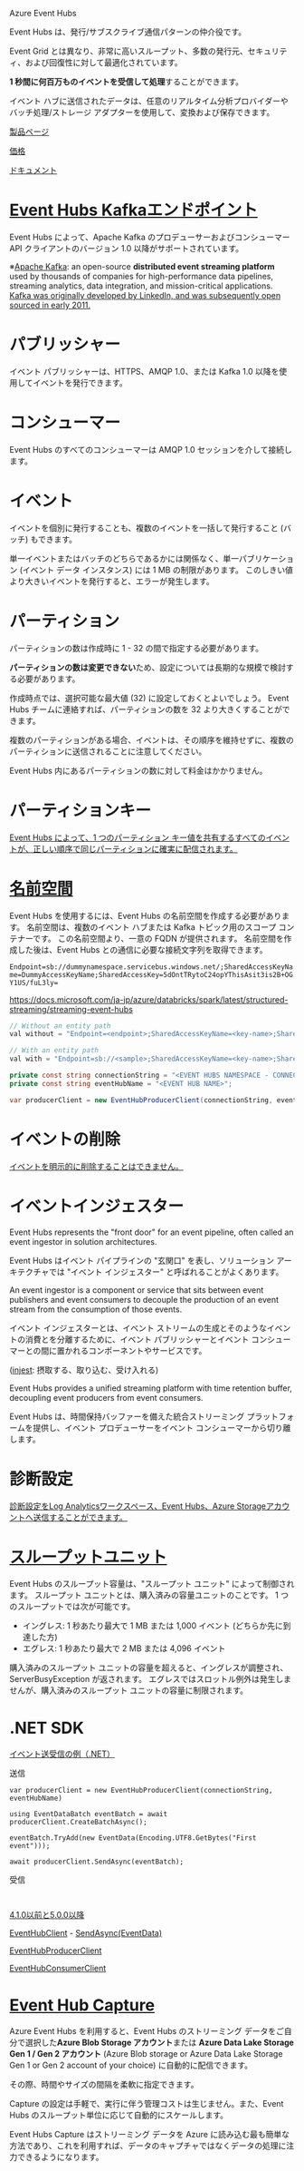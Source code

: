 Azure Event Hubs

Event Hubs は、発行/サブスクライブ通信パターンの仲介役です。 

Event Grid とは異なり、非常に高いスループット、多数の発行元、セキュリティ、および回復性に対して最適化されています。

**1 秒間に何百万ものイベントを受信して処理**することができます。

イベント ハブに送信されたデータは、任意のリアルタイム分析プロバイダーやバッチ処理/ストレージ アダプターを使用して、変換および保存できます。


[製品ページ](https://azure.microsoft.com/ja-jp/services/event-hubs/)

[価格](https://azure.microsoft.com/ja-jp/pricing/details/event-hubs/)

[ドキュメント](https://docs.microsoft.com/ja-jp/azure/event-hubs/event-hubs-about)



# [Event Hubs Kafkaエンドポイント](https://docs.microsoft.com/ja-jp/azure/event-hubs/event-hubs-for-kafka-ecosystem-overview)

Event Hubs によって、Apache Kafka のプロデューサーおよびコンシューマー API クライアントのバージョン 1.0 以降がサポートされています。

※[Apache Kafka](https://kafka.apache.org/): an open-source **distributed event streaming platform** used by thousands of companies for high-performance data pipelines, streaming analytics, data integration, and mission-critical applications. [Kafka was originally developed by LinkedIn, and was subsequently open sourced in early 2011.](https://en.wikipedia.org/wiki/Apache_Kafka) 

# パブリッシャー

イベント パブリッシャーは、HTTPS、AMQP 1.0、または Kafka 1.0 以降を使用してイベントを発行できます。 

# コンシューマー

Event Hubs のすべてのコンシューマーは AMQP 1.0 セッションを介して接続します。

# イベント

イベントを個別に発行することも、複数のイベントを一括して発行すること (バッチ) もできます。 


単一イベントまたはバッチのどちらであるかには関係なく、単一パブリケーション (イベント データ インスタンス) には 1 MB の制限があります。 このしきい値より大きいイベントを発行すると、エラーが発生します。


# パーティション

パーティションの数は作成時に 1 - 32 の間で指定する必要があります。

**パーティションの数は変更できない**ため、設定については長期的な規模で検討する必要があります。 

作成時点では、選択可能な最大値 (32) に設定しておくとよいでしょう。 Event Hubs チームに連絡すれば、パーティションの数を 32 より大きくすることができます。

複数のパーティションがある場合、イベントは、その順序を維持せずに、複数のパーティションに送信されることに注意してください。

Event Hubs 内にあるパーティションの数に対して料金はかかりません。

# パーティションキー

[Event Hubs によって、1 つのパーティション キー値を共有するすべてのイベントが、正しい順序で同じパーティションに確実に配信されます。](https://docs.microsoft.com/ja-jp/azure/event-hubs/event-hubs-features)

# [名前空間](https://docs.microsoft.com/ja-jp/azure/event-hubs/event-hubs-get-connection-string)

Event Hubs を使用するには、Event Hubs の名前空間を作成する必要があります。 名前空間は、複数のイベント ハブまたは Kafka トピック用のスコープ コンテナーです。 この名前空間より、一意の FQDN が提供されます。 名前空間を作成した後は、Event Hubs との通信に必要な接続文字列を取得できます。

`Endpoint=sb://dummynamespace.servicebus.windows.net/;SharedAccessKeyName=DummyAccessKeyName;SharedAccessKey=5dOntTRytoC24opYThisAsit3is2B+OGY1US/fuL3ly=`

https://docs.microsoft.com/ja-jp/azure/databricks/spark/latest/structured-streaming/streaming-event-hubs

```C#
// Without an entity path
val without = "Endpoint=<endpoint>;SharedAccessKeyName=<key-name>;SharedAccessKey=<key>"

// With an entity path
val with = "Endpoint=sb://<sample>;SharedAccessKeyName=<key-name>;SharedAccessKey=<key>;EntityPath=<eventhub-name>"
```

```C#
private const string connectionString = "<EVENT HUBS NAMESPACE - CONNECTION STRING>";
private const string eventHubName = "<EVENT HUB NAME>";

var producerClient = new EventHubProducerClient(connectionString, eventHubName)
```


# イベントの削除

[イベントを明示的に削除することはできません。](https://docs.microsoft.com/ja-jp/azure/event-hubs/event-hubs-features#partitions)

# イベントインジェスター

Event Hubs represents the "front door" for an event pipeline, often called an event ingestor in solution architectures. 

Event Hubs はイベント パイプラインの "玄関口" を表し、ソリューション アーキテクチャでは "イベント インジェスター" と呼ばれることがよくあります。 

An event ingestor is a component or service that sits between event publishers and event consumers to decouple the production of an event stream from the consumption of those events. 

イベント インジェスターとは、イベント ストリームの生成とそのようなイベントの消費とを分離するために、イベント パブリッシャーとイベント コンシューマーとの間に置かれるコンポーネントやサービスです。 

([injest](https://ejje.weblio.jp/content/ingest): 摂取する、取り込む、受け入れる)

Event Hubs provides a unified streaming platform with time retention buffer, decoupling event producers from event consumers.

Event Hubs は、時間保持バッファーを備えた統合ストリーミング プラットフォームを提供し、イベント プロデューサーをイベント コンシューマーから切り離します。


# 診断設定

[診断設定をLog Analyticsワークスペース、Event Hubs、Azure Storageアカウントへ送信することができます。](https://docs.microsoft.com/ja-jp/azure/azure-monitor/platform/diagnostic-settings#destinations)

# [スループットユニット](https://docs.microsoft.com/ja-jp/azure/event-hubs/event-hubs-scalability#throughput-units)

Event Hubs のスループット容量は、"スループット ユニット" によって制御されます。 スループット ユニットとは、購入済みの容量ユニットのことです。 1 つのスループットでは次が可能です。

- イングレス: 1 秒あたり最大で 1 MB または 1,000 イベント (どちらか先に到達した方)
- エグレス: 1 秒あたり最大で 2 MB または 4,096 イベント

購入済みのスループット ユニットの容量を超えると、イングレスが調整され、ServerBusyException が返されます。 エグレスではスロットル例外は発生しませんが、購入済みのスループット ユニットの容量に制限されます。

# .NET SDK

[イベント送受信の例（.NET）](https://docs.microsoft.com/ja-jp/azure/event-hubs/event-hubs-dotnet-standard-getstarted-send#send-events)


送信
```
var producerClient = new EventHubProducerClient(connectionString, eventHubName)

using EventDataBatch eventBatch = await producerClient.CreateBatchAsync();

eventBatch.TryAdd(new EventData(Encoding.UTF8.GetBytes("First event")));

await producerClient.SendAsync(eventBatch);

```

受信

```


```


[4.1.0以前と5.0.0以降](https://docs.microsoft.com/ja-jp/azure/event-hubs/event-hubs-availability-and-consistency?tabs=latest)

[EventHubClient](https://docs.microsoft.com/en-us/dotnet/api/microsoft.azure.eventhubs.eventhubclient?view=azure-dotnet) - [SendAsync(EventData)](https://docs.microsoft.com/en-us/dotnet/api/microsoft.azure.eventhubs.eventhubclient.sendasync?view=azure-dotnet#Microsoft_Azure_EventHubs_EventHubClient_SendAsync_Microsoft_Azure_EventHubs_EventData_)

[EventHubProducerClient](https://docs.microsoft.com/ja-jp/dotnet/api/azure.messaging.eventhubs.producer.eventhubproducerclient?view=azure-dotnet)

[EventHubConsumerClient](https://docs.microsoft.com/en-us/dotnet/api/azure.messaging.eventhubs.consumer.eventhubconsumerclient?view=azure-dotnet)


# [Event Hub Capture](https://docs.microsoft.com/ja-jp/azure/event-hubs/event-hubs-capture-overview)


Azure Event Hubs を利用すると、Event Hubs のストリーミング データをご自分で選択した**Azure Blob Storage アカウント**または **Azure Data Lake Storage Gen 1 / Gen 2 アカウント** (Azure Blob storage or Azure Data Lake Storage Gen 1 or Gen 2 account of your choice) に自動的に配信できます。

その際、時間やサイズの間隔を柔軟に指定できます。

Capture の設定は手軽で、実行に伴う管理コストは生じません。また、Event Hubs のスループット単位に応じて自動的にスケールします。

Event Hubs Capture はストリーミング データを Azure に読み込む最も簡単な方法であり、これを利用すれば、データのキャプチャではなくデータの処理に注力できるようになります。